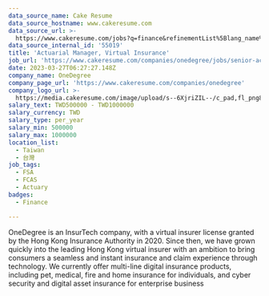```yaml
---
data_source_name: Cake Resume
data_source_hostname: www.cakeresume.com
data_source_url: >-
  https://www.cakeresume.com/jobs?q=finance&refinementList%5Blang_name%5D%5B0%5D=English&refinementList%5Bsalary_type%5D=per_year&range%5Bsalary_range%5D%5Bmin%5D=1000000&page=3
data_source_internal_id: '55019'
title: 'Actuarial Manager, Virtual Insurance'
job_url: 'https://www.cakeresume.com/companies/onedegree/jobs/senior-actuarial-manager'
date: 2023-03-27T06:27:27.148Z
company_name: OneDegree
company_page_url: 'https://www.cakeresume.com/companies/onedegree'
company_logo_url: >-
  https://media.cakeresume.com/image/upload/s--6XjriZIL--/c_pad,fl_png8,h_200,w_200/v1642045226/dn9ctblwuesbjr2edfkx.png
salary_text: TWD500000 - TWD1000000
salary_currency: TWD
salary_type: per_year
salary_min: 500000
salary_max: 1000000
location_list:
  - Taiwan
  - 台灣
job_tags:
  - FSA
  - FCAS
  - Actuary
badges:
  - Finance

---
```


OneDegree is an InsurTech company, with a virtual insurer license granted by the Hong Kong Insurance Authority in 2020. Since then, we have grown quickly into the leading Hong Kong virtual insurer with an ambition to bring consumers a seamless and instant insurance and claim experience through technology. We currently offer multi-line digital insurance products, including pet, medical, fire and home insurance for individuals, and cyber security and digital asset insurance for enterprise business